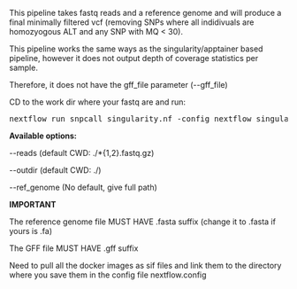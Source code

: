 This pipeline takes fastq reads and a reference genome and will produce a final minimally filtered vcf (removing SNPs where all indidivuals are homozyogous ALT and any SNP with MQ < 30).

This pipeline works the same ways as the singularity/apptainer based pipeline, however it does not output depth of coverage statistics per sample. 

Therefore, it does not have the gff_file parameter (--gff_file)    

CD to the work dir where your fastq are and run:  

<pre>nextflow run snpcall_singularity.nf -config nextflow_singularity.config --ref_genome /path/to/reference_genome.fasta</pre>


<b>Available options:</b>

--reads (default CWD: ./*{1,2}.fastq.gz)

--outdir (default CWD: ./)

--ref_genome (No default, give full path)


<b>IMPORTANT</b>

The reference genome file MUST HAVE .fasta suffix (change it to .fasta if yours is .fa)

The GFF file MUST HAVE .gff suffix

Need to pull all the docker images as sif files and link them to the directory where you save them in the config file nextflow.config
